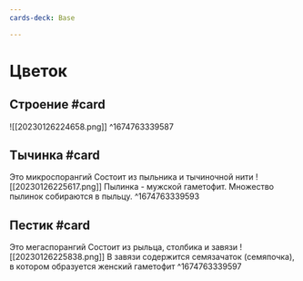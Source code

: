 ```yaml
---
cards-deck: Base

---
```


# Цветок

## Строение #card
![[20230126224658.png]]
^1674763339587

## Тычинка #card 
Это микроспорангий
Состоит из пыльника и тычиночной нити
![[20230126225617.png]]
Пылинка - мужской гаметофит. Множество пылинок собираются в пыльцу.
^1674763339593

## Пестик #card
Это мегаспорангий
Состоит из рыльца, столбика и завязи
![[20230126225838.png]]
В завязи содержится семязачаток (семяпочка), в котором образуется женский гаметофит
^1674763339597
